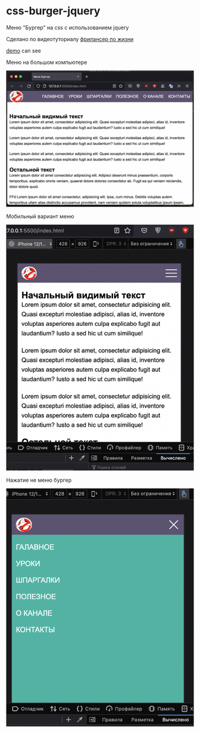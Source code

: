 # css-burger-jquery

Меню "Бургер" на css с использованием jquery

Сделано по видеотуториалу [фрилансер по жизни](https://youtu.be/chJQofBSx94)

[demo](https://stavis-dev.github.io/css-burger-jquery/) can see

Меню на большом компьютере

![computer](wiki/img1.png)  

Мобильный вариант меню  

![computer](wiki/img2.png)  

Нажатие не меню бургер  

![computer](wiki/img3.png)
